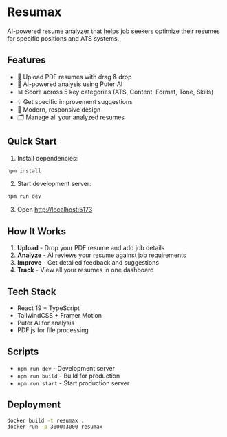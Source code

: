 # Resumax

AI-powered resume analyzer that helps job seekers optimize their resumes for specific positions and ATS systems.

## Features

- 📄 Upload PDF resumes with drag & drop
- 🤖 AI-powered analysis using Puter AI
- 📊 Score across 5 key categories (ATS, Content, Format, Tone, Skills)
- 💡 Get specific improvement suggestions
- 📱 Modern, responsive design
- 🗂️ Manage all your analyzed resumes

## Quick Start

1. Install dependencies:
```bash
npm install
```

2. Start development server:
```bash
npm run dev
```

3. Open [http://localhost:5173](http://localhost:5173)

## How It Works

1. **Upload** - Drop your PDF resume and add job details
2. **Analyze** - AI reviews your resume against job requirements  
3. **Improve** - Get detailed feedback and suggestions
4. **Track** - View all your resumes in one dashboard

## Tech Stack

- React 19 + TypeScript
- TailwindCSS + Framer Motion
- Puter AI for analysis
- PDF.js for file processing

## Scripts

- `npm run dev` - Development server
- `npm run build` - Build for production
- `npm run start` - Start production server

## Deployment

```bash
docker build -t resumax .
docker run -p 3000:3000 resumax
```